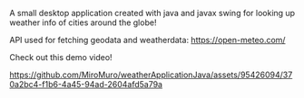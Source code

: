 A small desktop application created with java and javax swing for looking up weather info of cities around the globe!

API used for fetching geodata and weatherdata: https://open-meteo.com/

Check out this demo video!



https://github.com/MiroMuro/weatherApplicationJava/assets/95426094/370a2bc4-f1b6-4a45-94ad-2604afd5a79a

